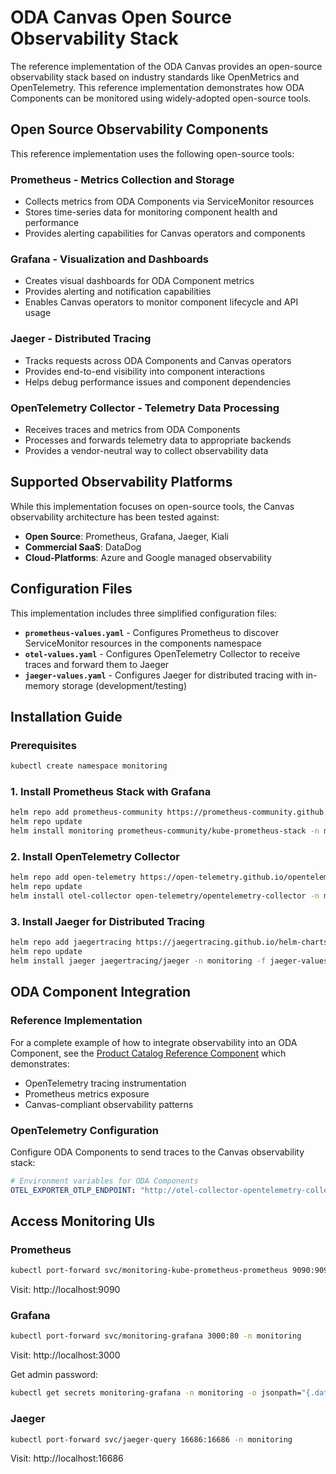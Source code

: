 # ODA Canvas Open Source Observability Stack

The reference implementation of the ODA Canvas provides an open-source observability stack based on industry standards like OpenMetrics and OpenTelemetry. This reference implementation demonstrates how ODA Components can be monitored using widely-adopted open-source tools.

## Open Source Observability Components

This reference implementation uses the following open-source tools:

### **Prometheus** - Metrics Collection and Storage
- Collects metrics from ODA Components via ServiceMonitor resources
- Stores time-series data for monitoring component health and performance
- Provides alerting capabilities for Canvas operators and components

### **Grafana** - Visualization and Dashboards
- Creates visual dashboards for ODA Component metrics
- Provides alerting and notification capabilities
- Enables Canvas operators to monitor component lifecycle and API usage

### **Jaeger** - Distributed Tracing
- Tracks requests across ODA Components and Canvas operators
- Provides end-to-end visibility into component interactions
- Helps debug performance issues and component dependencies

### **OpenTelemetry Collector** - Telemetry Data Processing
- Receives traces and metrics from ODA Components
- Processes and forwards telemetry data to appropriate backends
- Provides a vendor-neutral way to collect observability data

## Supported Observability Platforms

While this implementation focuses on open-source tools, the Canvas observability architecture has been tested against:

* **Open Source**: Prometheus, Grafana, Jaeger, Kiali
* **Commercial SaaS**: DataDog
* **Cloud-Platforms**: Azure and Google managed observability

## Configuration Files

This implementation includes three simplified configuration files:

- **`prometheus-values.yaml`** - Configures Prometheus to discover ServiceMonitor resources in the components namespace
- **`otel-values.yaml`** - Configures OpenTelemetry Collector to receive traces and forward them to Jaeger
- **`jaeger-values.yaml`** - Configures Jaeger for distributed tracing with in-memory storage (development/testing)

## Installation Guide

### Prerequisites
```bash
kubectl create namespace monitoring
```

### 1. Install Prometheus Stack with Grafana

```bash
helm repo add prometheus-community https://prometheus-community.github.io/helm-charts
helm repo update
helm install monitoring prometheus-community/kube-prometheus-stack -n monitoring -f prometheus-values.yaml
```

### 2. Install OpenTelemetry Collector

```bash
helm repo add open-telemetry https://open-telemetry.github.io/opentelemetry-helm-charts
helm repo update
helm install otel-collector open-telemetry/opentelemetry-collector -n monitoring -f otel-values.yaml
```

### 3. Install Jaeger for Distributed Tracing

```bash
helm repo add jaegertracing https://jaegertracing.github.io/helm-charts
helm repo update
helm install jaeger jaegertracing/jaeger -n monitoring -f jaeger-values.yaml
```

## ODA Component Integration

### Reference Implementation
For a complete example of how to integrate observability into an ODA Component, see the [Product Catalog Reference Component](https://github.com/tmforum-oda/reference-example-components/tree/master/charts/ProductCatalog) which demonstrates:

- OpenTelemetry tracing instrumentation
- Prometheus metrics exposure
- Canvas-compliant observability patterns

### OpenTelemetry Configuration

Configure ODA Components to send traces to the Canvas observability stack:

```yaml
# Environment variables for ODA Components
OTEL_EXPORTER_OTLP_ENDPOINT: "http://otel-collector-opentelemetry-collector.monitoring.svc.cluster.local:4318"
```


## Access Monitoring UIs

### Prometheus
```bash
kubectl port-forward svc/monitoring-kube-prometheus-prometheus 9090:9090 -n monitoring
```
Visit: http://localhost:9090

### Grafana
```bash
kubectl port-forward svc/monitoring-grafana 3000:80 -n monitoring
```
Visit: http://localhost:3000

Get admin password:
```bash
kubectl get secrets monitoring-grafana -n monitoring -o jsonpath="{.data.admin-password}" | base64 -d
```

### Jaeger
```bash
kubectl port-forward svc/jaeger-query 16686:16686 -n monitoring
```
Visit: http://localhost:16686

